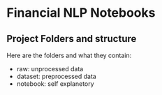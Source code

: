 # Financial NLP Notebooks
## Project Folders and structure
Here are the folders and what they contain:
- raw: unprocessed data
- dataset: preprocessed data
- notebook: self explanetory